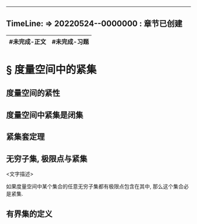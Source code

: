 
---
TimeLine: 
=> 20220524--0000000 : 章节已创建
---
| #未完成-正文 | #未完成-习题 |
| ------------ | ------------ |

# § 度量空间中的紧集

## 度量空间的紧性

## 度量空间中紧集是闭集

## 紧集套定理

## 无穷子集, 极限点与紧集

\<文字描述\>

如果度量空间中某个集合的任意无穷子集都有极限点包含在其中, 那么这个集合必是紧集. 

## 有界集的定义

